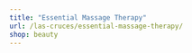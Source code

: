 ```yaml
---
title: "Essential Massage Therapy"
url: /las-cruces/essential-massage-therapy/
shop: beauty
---
```

